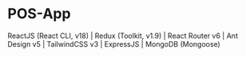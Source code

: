 # POS-App
ReactJS (React CLI, v18) | Redux (Toolkit, v1.9) | React Router v6 | Ant Design v5 | TailwindCSS  v3 | ExpressJS | MongoDB (Mongoose)
